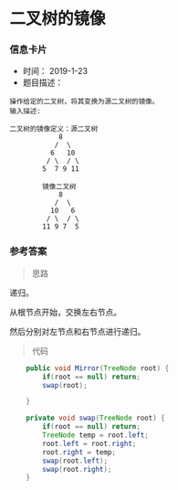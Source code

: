 # 二叉树的镜像 

### 信息卡片 

- 时间： 2019-1-23
- 题目描述：

```
操作给定的二叉树，将其变换为源二叉树的镜像。
输入描述:

二叉树的镜像定义：源二叉树 
    	    8
    	   /  \
    	  6   10
    	 / \  / \
    	5  7 9 11
    	
    	镜像二叉树
    	    8
    	   /  \
    	  10   6
    	 / \  / \
    	11 9 7  5

```



### 参考答案

> 思路

递归。

从根节点开始，交换左右节点。

然后分别对左节点和右节点进行递归。




> 代码

```java
    public void Mirror(TreeNode root) {
        if(root == null) return;
        swap(root);

    }

    private void swap(TreeNode root) {
        if(root == null) return;
        TreeNode temp = root.left;
        root.left = root.right;
        root.right = temp;
        swap(root.left);
        swap(root.right);
    }
```


